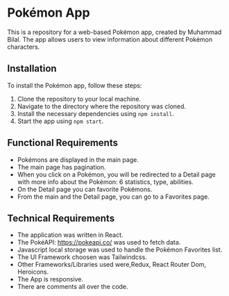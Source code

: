 # Pokémon App

This is a repository for a web-based Pokémon app, created by Muhammad Bilal. The app allows users to view information about different Pokémon characters.


## Installation

To install the Pokémon app, follow these steps:

1. Clone the repository to your local machine.
2. Navigate to the directory where the repository was cloned.
3. Install the necessary dependencies using `npm install`.
4. Start the app using `npm start`.


## Functional Requirements

- Pokémons are displayed in the main page.
- The main page has pagination.
- When you click on a Pokémon, you will be redirected to a Detail page with more info about the Pokémon: 6 statistics, type, abilities.
- On the Detail page you can favorite Pokémons.
- From the main and the Detail page, you can go to a Favorites page.


## Technical Requirements

- The application was written in React.
- The PokéAPI: https://pokeapi.co/ was used to fetch data.
- Javascript local storage was used to handle the Pokémon Favorites list.
- The UI Framework choosen was Tailwindcss.
- Other Frameworks/Libraries used were,Redux, React Router Dom, Heroicons.
- The App is responsive.
- There are comments all over the code.
